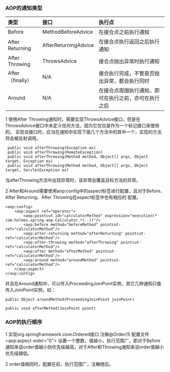 ### AOP的通知类型
| 类型 | 接口 | 执行点 |
|:-------|:-------------|:----------|
Before|MethodBeforeAdvice|在接合点之前执行通知
After Returning|AfterReturningAdvice|在接合点执行返回之后执行通知
After Throwing|ThrowsAdvice|接合点抛出异常时执行通知
After（finally）|N/A|接合执行完成，不管是否抛出异常，都会执行同时
Around|N/A|在接合点周围执行通知，即可在执行之前，亦可在执行之后

1 使用After Throwing通知时，需要实现ThrowsAdvice接口，但是在ThrowsAdvice接口中未定义任何方法，因为它仅仅是作为一个标记接口来使用的。
实现该接口时，应当在通知中实现下面几个方法中的其中一个，实现的方法将会被反射调用。

     public void afterThrowing(Exception ex)
     public void afterThrowing(RemoteException)
     public void afterThrowing(Method method, Object[] args, Object target, Exception ex)
     public void afterThrowing(Method method, Object[] args, Object target, ServletException ex)
     
当afterThrowing方法中出现异常时，该异常会覆盖目标方法的异常。

2 After和Around需要使用aop:config中的aspect标签进行配置，且对于Before、After Returning、After Throwing在aspect标签中也有相应的
配置。
    
    <aop:config>
        <aop:aspect ref="operator">
            <aop:pointcut id="calculatorMethod" expression="execution(* com.holmes.spring.aop.Calculator.*(..))"/>
            <aop:before method="beforeMethod" pointcut-ref="calculatorMethod"/>
            <aop:after-returning method="afterReturning" pointcut-ref="calculatorMethod"/>
            <aop:after-throwing method="afterThrowing" pointcut-ref="calculatorMethod"/>
            <aop:after method="afterMethod" pointcut-ref="calculatorMethod"/>
            <aop:around method="aroundMethod" pointcut-ref="calculatorMethod"/>
        </aop:aspect>
    </aop:config>
     
并且在Around通知中，可以传入ProceedingJoinPoint实例，其它几种通知只能传入JoinPoint实例，如：

    public Object aroundMethod(ProceedingJoinPoint joinPoint)
    
    public void afterMethod(JoinPoint point) 
     

### AOP的执行顺序

1 实现org.springframework.core.Ordered接口
  注解@Order(1)
  配置文件 <aop:aspect order="0"> 
  设置一个整数，值越小，执行范围广，即对于Before通知来说order值越小则优先级越高，对于After和Throwing通知来说order值越小优先级越低。
    
2 order值相同时，配置在前，执行范围广，注解随后。


     
